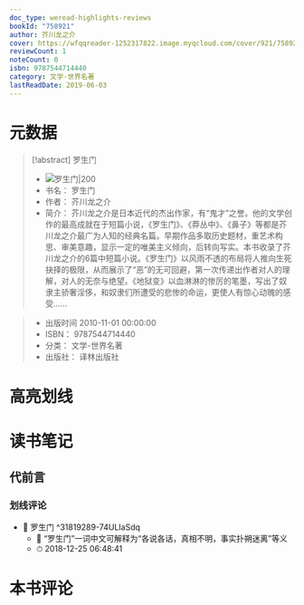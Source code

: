 ```yaml
---
doc_type: weread-highlights-reviews
bookId: "758921"
author: 芥川龙之介
cover: https://wfqqreader-1252317822.image.myqcloud.com/cover/921/758921/t7_758921.jpg
reviewCount: 1
noteCount: 0
isbn: 9787544714440
category: 文学-世界名著
lastReadDate: 2019-06-03
---
```

# 元数据
> [!abstract] 罗生门
> - ![ 罗生门|200](https://wfqqreader-1252317822.image.myqcloud.com/cover/921/758921/t7_758921.jpg)
> - 书名： 罗生门
> - 作者： 芥川龙之介
> - 简介：     芥川龙之介是日本近代的杰出作家，有“鬼才”之誉。他的文学创作的最高成就在于短篇小说，《罗生门》、《莽丛中》、《鼻子》等都是芥川龙之介最广为人知的经典名篇。早期作品多取历史题材，重艺术构思、审美意趣，显示一定的唯美主义倾向，后转向写实。本书收录了芥川龙之介的6篇中短篇小说。《罗生门》以风雨不透的布局将人推向生死抉择的极限，从而展示了“恶”的无可回避，第一次传递出作者对人的理解，对人的无奈与绝望。《地狱变》以血淋淋的惨厉的笔墨，写出了奴隶主骄奢淫侈，和奴隶们所遭受的悲惨的命运，更使人有惊心动魄的感受……

> - 出版时间 2010-11-01 00:00:00
> - ISBN： 9787544714440
> - 分类： 文学-世界名著
> - 出版社： 译林出版社

# 高亮划线

# 读书笔记

## 代前言

### 划线评论
- 📌 罗生门  ^31819289-74ULIaSdq
    - 💭 “罗生门”一词中文可解释为“各说各话，真相不明，事实扑朔迷离”等义
    - ⏱ 2018-12-25 06:48:41
   
# 本书评论
